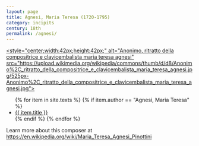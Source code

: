 ```yaml
---
layout: page
title: Agnesi, Maria Teresa (1720-1795)
category: incipits
century: 18th
permalink: /agnesi/
---
```

<a title="Sailko, CC BY 3.0 &lt;https://creativecommons.org/licenses/by/3.0&gt;, via Wikimedia Commons" href="https://commons.wikimedia.org/wiki/File:Anonimo,_ritratto_della_compositrice_e_clavicembalista_maria_teresa_agnesi.jpg"> <style="center;width:42px;height:42px;"  alt="Anonimo, ritratto della compositrice e clavicembalista maria teresa agnesi" src="https://upload.wikimedia.org/wikipedia/commons/thumb/d/d8/Anonimo%2C_ritratto_della_compositrice_e_clavicembalista_maria_teresa_agnesi.jpg/525px-Anonimo%2C_ritratto_della_compositrice_e_clavicembalista_maria_teresa_agnesi.jpg"></a>

<ul class="texts">
    {% for item in site.texts %}
      {% if item.author == "Agnesi, Maria Teresa" %}
          <li class="text-title">
          <a href="{{ site.baseurl }}{{ item.url }}">
        {{ item.title }}
              </a>
    </li>
      {% endif %}
    {% endfor %}
</ul>

Learn more about this composer at <a href="https://en.wikipedia.org/wiki/Maria_Teresa_Agnesi_Pinottini" target="_blank">https://en.wikipedia.org/wiki/Maria_Teresa_Agnesi_Pinottini</a>
